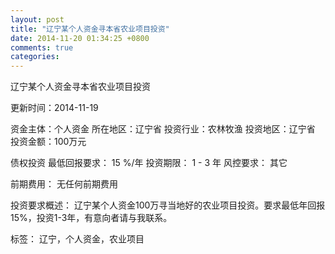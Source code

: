 ```yaml
---
layout: post
title: "辽宁某个人资金寻本省农业项目投资"
date: 2014-11-20 01:34:25 +0800
comments: true
categories: 
---
```

辽宁某个人资金寻本省农业项目投资



更新时间：2014-11-19

资金主体：个人资金
所在地区：辽宁省
投资行业：农林牧渔
投资地区：辽宁省
投资金额：100万元

债权投资
最低回报要求：
                            15 %/年
                                                                                投资期限：
                            1 - 3 年
                                                                                                                                        风控要求：
                            其它

前期费用：
无任何前期费用

投资要求概述：
辽宁某个人资金100万寻当地好的农业项目投资。要求最低年回报15%，投资1-3年，有意向者请与我联系。

标签：
辽宁，个人资金，农业项目


